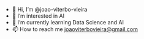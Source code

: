 - 👋 Hi, I’m @joao-viterbo-vieira
- 👀 I’m interested in AI
- 🌱 I’m currently learning Data Science and AI
- 📫 How to reach me joaoviterbovieira@gmail.com

<!---
joao-viterbo-vieira/joao-viterbo-vieira is a ✨ special ✨ repository because its `README.md` (this file) appears on your GitHub profile.
You can click the Preview link to take a look at your changes.
--->
